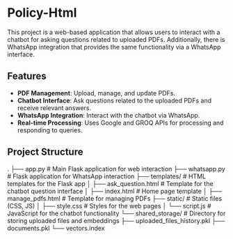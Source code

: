 # Policy-Html

This project is a web-based application that allows users to interact with a chatbot for asking questions related to uploaded PDFs. Additionally, there is WhatsApp integration that provides the same functionality via a WhatsApp interface.

## Features

- **PDF Management**: Upload, manage, and update PDFs.
- **Chatbot Interface**: Ask questions related to the uploaded PDFs and receive relevant answers.
- **WhatsApp Integration**: Interact with the chatbot via WhatsApp.
- **Real-time Processing**: Uses Google and GROQ APIs for processing and responding to queries.

## Project Structure

.
├── app.py                   # Main Flask application for web interaction
├── whatsapp.py              # Flask application for WhatsApp interaction
├── templates/               # HTML templates for the Flask app
│   ├── ask_question.html    # Template for the chatbot question interface
│   ├── index.html           # Home page template
│   ├── manage_pdfs.html     # Template for managing PDFs
├── static/                  # Static files (CSS, JS)
│   ├── style.css            # Styles for the web pages
│   └── script.js            # JavaScript for the chatbot functionality
└── shared_storage/          # Directory for storing uploaded files and embeddings
    ├── uploaded_files_history.pkl
    ├── documents.pkl
    └── vectors.index
